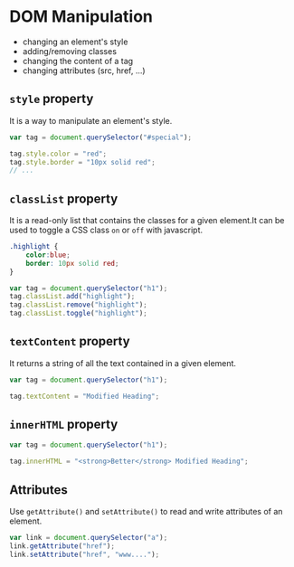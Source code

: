 # DOM Manipulation

- changing an element's style
- adding/removing classes
- changing the content of a tag
- changing attributes (src, href, ...)

## `style` property

It is a way to manipulate an element's style.

```js
var tag = document.querySelector("#special");

tag.style.color = "red";
tag.style.border = "10px solid red";
// ...
```

## `classList` property

It is a read-only list that contains the classes for a given element.It can be used to toggle a CSS class `on` or `off` with javascript.

```css
.highlight {
    color:blue;
    border: 10px solid red;
}
```

```js
var tag = document.querySelector("h1");
tag.classList.add("highlight");
tag.classList.remove("highlight");
tag.classList.toggle("highlight");
```

## `textContent` property

It returns a string of all the text contained in a given element.

```js
var tag = document.querySelector("h1");

tag.textContent = "Modified Heading";
```

## `innerHTML` property

```js
var tag = document.querySelector("h1");

tag.innerHTML = "<strong>Better</strong> Modified Heading";
```

## Attributes

Use `getAttribute()` and `setAttribute()` to read and write attributes of an element.

```js
var link = document.querySelector("a");
link.getAttribute("href");
link.setAttribute("href", "www....");
```
